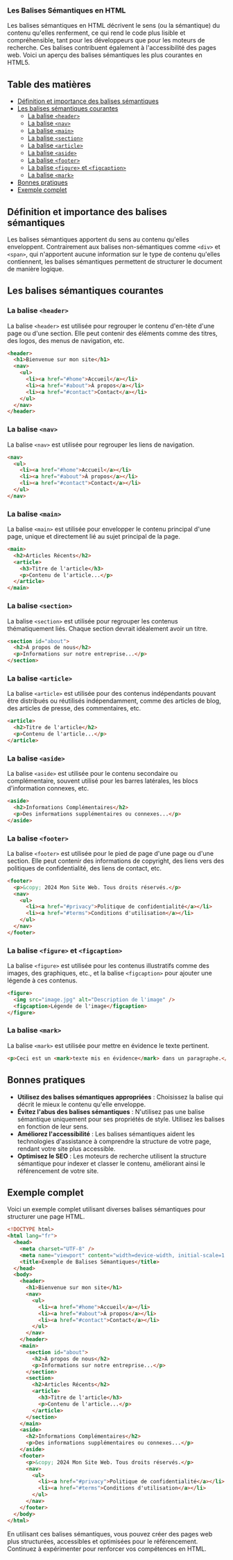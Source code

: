 ### Les Balises Sémantiques en HTML

Les balises sémantiques en HTML décrivent le sens (ou la sémantique) du contenu qu'elles renferment, ce qui rend le code plus lisible et compréhensible, tant pour les développeurs que pour les moteurs de recherche. Ces balises contribuent également à l'accessibilité des pages web. Voici un aperçu des balises sémantiques les plus courantes en HTML5.

## Table des matières

- [Définition et importance des balises sémantiques](#définition-et-importance-des-balises-sémantiques)
- [Les balises sémantiques courantes](#les-balises-sémantiques-courantes)
  - [La balise `<header>`](#la-balise-header)
  - [La balise `<nav>`](#la-balise-nav)
  - [La balise `<main>`](#la-balise-main)
  - [La balise `<section>`](#la-balise-section)
  - [La balise `<article>`](#la-balise-article)
  - [La balise `<aside>`](#la-balise-aside)
  - [La balise `<footer>`](#la-balise-footer)
  - [La balise `<figure>` et `<figcaption>`](#la-balise-figure-et-figcaption)
  - [La balise `<mark>`](#la-balise-mark)
- [Bonnes pratiques](#bonnes-pratiques)
- [Exemple complet](#exemple-complet)

## Définition et importance des balises sémantiques

Les balises sémantiques apportent du sens au contenu qu'elles enveloppent. Contrairement aux balises non-sémantiques comme `<div>` et `<span>`, qui n'apportent aucune information sur le type de contenu qu'elles contiennent, les balises sémantiques permettent de structurer le document de manière logique.

## Les balises sémantiques courantes

### La balise `<header>`

La balise `<header>` est utilisée pour regrouper le contenu d'en-tête d'une page ou d'une section. Elle peut contenir des éléments comme des titres, des logos, des menus de navigation, etc.

```html
<header>
  <h1>Bienvenue sur mon site</h1>
  <nav>
    <ul>
      <li><a href="#home">Accueil</a></li>
      <li><a href="#about">À propos</a></li>
      <li><a href="#contact">Contact</a></li>
    </ul>
  </nav>
</header>
```

### La balise `<nav>`

La balise `<nav>` est utilisée pour regrouper les liens de navigation.

```html
<nav>
  <ul>
    <li><a href="#home">Accueil</a></li>
    <li><a href="#about">À propos</a></li>
    <li><a href="#contact">Contact</a></li>
  </ul>
</nav>
```

### La balise `<main>`

La balise `<main>` est utilisée pour envelopper le contenu principal d'une page, unique et directement lié au sujet principal de la page.

```html
<main>
  <h2>Articles Récents</h2>
  <article>
    <h3>Titre de l'article</h3>
    <p>Contenu de l'article...</p>
  </article>
</main>
```

### La balise `<section>`

La balise `<section>` est utilisée pour regrouper les contenus thématiquement liés. Chaque section devrait idéalement avoir un titre.

```html
<section id="about">
  <h2>À propos de nous</h2>
  <p>Informations sur notre entreprise...</p>
</section>
```

### La balise `<article>`

La balise `<article>` est utilisée pour des contenus indépendants pouvant être distribués ou réutilisés indépendamment, comme des articles de blog, des articles de presse, des commentaires, etc.

```html
<article>
  <h2>Titre de l'article</h2>
  <p>Contenu de l'article...</p>
</article>
```

### La balise `<aside>`

La balise `<aside>` est utilisée pour le contenu secondaire ou complémentaire, souvent utilisé pour les barres latérales, les blocs d'information connexes, etc.

```html
<aside>
  <h2>Informations Complémentaires</h2>
  <p>Des informations supplémentaires ou connexes...</p>
</aside>
```

### La balise `<footer>`

La balise `<footer>` est utilisée pour le pied de page d'une page ou d'une section. Elle peut contenir des informations de copyright, des liens vers des politiques de confidentialité, des liens de contact, etc.

```html
<footer>
  <p>&copy; 2024 Mon Site Web. Tous droits réservés.</p>
  <nav>
    <ul>
      <li><a href="#privacy">Politique de confidentialité</a></li>
      <li><a href="#terms">Conditions d'utilisation</a></li>
    </ul>
  </nav>
</footer>
```

### La balise `<figure>` et `<figcaption>`

La balise `<figure>` est utilisée pour les contenus illustratifs comme des images, des graphiques, etc., et la balise `<figcaption>` pour ajouter une légende à ces contenus.

```html
<figure>
  <img src="image.jpg" alt="Description de l'image" />
  <figcaption>Légende de l'image</figcaption>
</figure>
```

### La balise `<mark>`

La balise `<mark>` est utilisée pour mettre en évidence le texte pertinent.

```html
<p>Ceci est un <mark>texte mis en évidence</mark> dans un paragraphe.</p>
```

## Bonnes pratiques

- **Utilisez des balises sémantiques appropriées** : Choisissez la balise qui décrit le mieux le contenu qu'elle enveloppe.
- **Évitez l'abus des balises sémantiques** : N'utilisez pas une balise sémantique uniquement pour ses propriétés de style. Utilisez les balises en fonction de leur sens.
- **Améliorez l'accessibilité** : Les balises sémantiques aident les technologies d'assistance à comprendre la structure de votre page, rendant votre site plus accessible.
- **Optimisez le SEO** : Les moteurs de recherche utilisent la structure sémantique pour indexer et classer le contenu, améliorant ainsi le référencement de votre site.

## Exemple complet

Voici un exemple complet utilisant diverses balises sémantiques pour structurer une page HTML.

```html
<!DOCTYPE html>
<html lang="fr">
  <head>
    <meta charset="UTF-8" />
    <meta name="viewport" content="width=device-width, initial-scale=1.0" />
    <title>Exemple de Balises Sémantiques</title>
  </head>
  <body>
    <header>
      <h1>Bienvenue sur mon site</h1>
      <nav>
        <ul>
          <li><a href="#home">Accueil</a></li>
          <li><a href="#about">À propos</a></li>
          <li><a href="#contact">Contact</a></li>
        </ul>
      </nav>
    </header>
    <main>
      <section id="about">
        <h2>À propos de nous</h2>
        <p>Informations sur notre entreprise...</p>
      </section>
      <section>
        <h2>Articles Récents</h2>
        <article>
          <h3>Titre de l'article</h3>
          <p>Contenu de l'article...</p>
        </article>
      </section>
    </main>
    <aside>
      <h2>Informations Complémentaires</h2>
      <p>Des informations supplémentaires ou connexes...</p>
    </aside>
    <footer>
      <p>&copy; 2024 Mon Site Web. Tous droits réservés.</p>
      <nav>
        <ul>
          <li><a href="#privacy">Politique de confidentialité</a></li>
          <li><a href="#terms">Conditions d'utilisation</a></li>
        </ul>
      </nav>
    </footer>
  </body>
</html>
```

En utilisant ces balises sémantiques, vous pouvez créer des pages web plus structurées, accessibles et optimisées pour le référencement. Continuez à expérimenter pour renforcer vos compétences en HTML.
